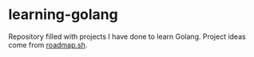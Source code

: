 # learning-golang

Repository filled with projects I have done to learn Golang. Project ideas come from [roadmap.sh](https://roadmap.sh/backend/project-ideas).
